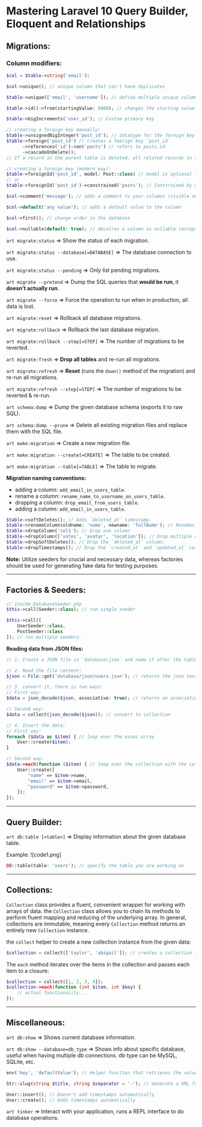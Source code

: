 # Mastering Laravel 10 Query Builder, Eloquent and Relationships

## Migrations:
### Column modifiers: 

```php
$col = $table->string('email');

$col->unique(); // unique column that can't have duplicates

$table->unique(['email', 'username']); // define multiple unique columns at once

$table->id()->from(startingValue: 5000); // changes the starting value of the autoincrement property. Equivalent to `ALTER TABLE tableName AUTO_INCREMENT = 5000;` 

$table->bigIncrements('user_id'); // Custom primary key

// creating a foreign key manually:
$table->unsignedBigInteger('post_id'); // datatype for the foreign key
$table->foreign('post_id') // creates a foerign key `post_id`
      ->references('id')->on('posts') // refers to posts.id
      ->cascadeOnDelete(); 
// If a record in the parent table is deleted, all related records in the child table will also be automatically deleted.

// creating a foreign key (modern way):
$table->foreignId('post_id', model: Post::class) // model is optional (automaically infered but provide it when having weird names).
// or
$table->foreignId('post_id')->constrained('posts'); // Constrained by default sets up an `ON DELETE CASCADE` constraint.

$col->comment('message'); // adds a comment to your columns (visible on the database view software)

$col->default('any value'); // adds a default value to the column

$col->first(); // change order in the database

$col->nullable(default: true); // decalres a column as nullable (accept null values)
```

`art migrate:status` => Show the status of each migration.

`art migrate:status --database[=DATABASE]` => The database connection to use.

`art migrate:status --pending` => Only list pending migrations.

`art migrate --pretend` => Dump the SQL queries that **would be run**, it **doesn't actually run**.

`art migrate --force` => Force the operation to run when in production, all data is lost.

`art migrate:reset` => Rollback all database migrations.

`art migrate:rollback` => Rollback the last database migration.

`art migrate:rollback --step[=STEP]` => The number of migrations to be reverted.

`art migrate:fresh` => **Drop all tables** and re-run all migrations.

`art migrate:refresh` => **Reset** (runs the `down()` method of the migration) and re-run all migrations.

`art migrate:refresh --step[=STEP]` => The number of migrations to be reverted & re-run.

`art schema:dump` => Dump the given database schema (exports it to raw SQL).

`art schema:dump --prune` => Delete all existing migration files and replace them with the SQL file.

`art make:migration` => Create a new migration file.

`art make:migration --create[=CREATE]` => The table to be created.

`art make:migration --table[=TABLE]` => The table to migrate.

**Migration naming conventions:** 

- adding a column: `add_email_in_users_table`.
- rename a column: `rename_name_to_username_on_users_table`.
- dropping a column: `drop_email_from_users_table`.
- adding a column: `add_email_in_users_table`.

```php
$table->softDeletes(); // Adds `deleted_at` timestamp.
$table->renameColumn(oldname: 'name', newname: 'fullName'); // Renames columns
$table->dropColumn('col1'); // Drop one column
$table->dropColumn(['votes', 'avatar', 'location']); // Drop multiple columns by passing an array of column names.
$table->dropSoftDeletes(); // Drop the `deleted_at` column.
$table->dropTimestamps(); // Drop the `created_at` and `updated_at` columns.
```

**Note:** Utilize seeders for crucial and necessary data, whereas factories should be used for generating fake data for testing purposes.

---

## Factories & Seeders:

```php
// inside DatabaseSeeder.php
$this->call(Seeder::class); // run single seeder

$this->call([
	UserSeeder::class,
	PostSeeder::class
]); // run multiple seeders.
```

**Reading data from JSON files:**
```php
// 1. Create a JSON file in `database\json` and name it after the table name e.g. `users.json`.

// 2. Read the file content:
$json = File::get('database/json/users.json'); // returns the json text

// 3. convert it, there is two ways:
// First way: 
$data = json_decode($json, associative: true); // returns an associative array with the content of the file

// Second way: 
$data = collect(json_decode($json)); // convert to collection

// 4. Insert the data:
// First way: 
foreach ($data as $item) { // loop over the assoc array
	User::create($item);
}

// Second way: 
$data->each(function ($item) { // loop over the collection with the callback
    User::create([
        "name" => $item->name,
        "email" => $item->email,
        "password" => $item->password,
    ]);
});
```

---

## Query Builder:

`art db:table [<table>]` => Display information about the given database table.

Example:
![code1.png]

```php
DB::table(table: 'users'); // specify the table you are working on
```

---

## Collections:

`Collection` class provides a fluent, convenient wrapper for working with arrays of data. the `Collection` class allows you to chain its methods to perform fluent mapping and reducing of the underlying array. In general, collections are immutable, meaning every `Collection` method returns an entirely new `Collection` instance.

the `collect` helper to create a new collection instance from the given data:
```php
$collection = collect(['taylor', 'abigail']); // creates a collection instance from the given value.
```

The `each` method iterates over the items in the collection and passes each item to a closure:
```php
$collection = collect([1, 2, 3, 4]); 
$collection->each(function (int $item, int $key) {
	// actual functionality...
});
```

---
## Miscellaneous:

`art db:show` => Shows current database information.

`art db:show --database=db_type` => Shows info about specific database, useful when having multiple db connections. db type can be MySQL, SQLite, etc.

```php
env('key', 'defaultValue'); // Helper function that retrieves the value of an environment variable or returns a default value.

Str::slug(string $title, string $separator = '-'); // Generate a URL friendly "slug" from a given string.

User::insert(); // Doesn't add timestamps automatically.
User::create(); // Adds timestamps automatically .
```

`art tinker` => Interact with your application, runs a REPL interface to do database operations.